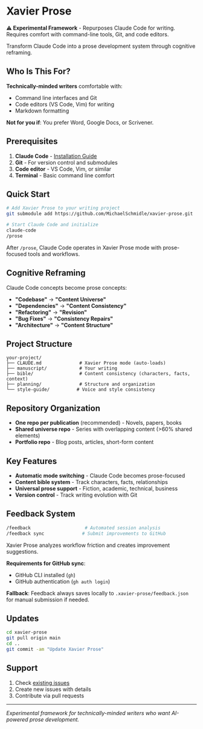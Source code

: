 # Xavier Prose

**⚠️ Experimental Framework** - Repurposes Claude Code for writing. Requires comfort with command-line tools, Git, and code editors.

Transform Claude Code into a prose development system through cognitive reframing.

## Who Is This For?

**Technically-minded writers** comfortable with:
- Command line interfaces and Git
- Code editors (VS Code, Vim) for writing
- Markdown formatting

**Not for you if**: You prefer Word, Google Docs, or Scrivener.

## Prerequisites

1. **Claude Code** - [Installation Guide](https://docs.anthropic.com/en/docs/claude-code/quickstart)
2. **Git** - For version control and submodules
3. **Code editor** - VS Code, Vim, or similar
4. **Terminal** - Basic command line comfort

## Quick Start

```bash
# Add Xavier Prose to your writing project
git submodule add https://github.com/MichaelSchmidle/xavier-prose.git

# Start Claude Code and initialize
claude-code
/prose
```

After `/prose`, Claude Code operates in Xavier Prose mode with prose-focused tools and workflows.

## Cognitive Reframing

Claude Code concepts become prose concepts:
- **"Codebase"** → **"Content Universe"** 
- **"Dependencies"** → **"Content Consistency"**
- **"Refactoring"** → **"Revision"**
- **"Bug Fixes"** → **"Consistency Repairs"**
- **"Architecture"** → **"Content Structure"**

## Project Structure

```
your-project/
├── CLAUDE.md              # Xavier Prose mode (auto-loads)
├── manuscript/            # Your writing
├── bible/                 # Content consistency (characters, facts, context)
├── planning/              # Structure and organization
└── style-guide/          # Voice and style consistency
```

## Repository Organization

- **One repo per publication** (recommended) - Novels, papers, books
- **Shared universe repo** - Series with overlapping content (>60% shared elements)
- **Portfolio repo** - Blog posts, articles, short-form content

## Key Features

- **Automatic mode switching** - Claude Code becomes prose-focused
- **Content bible system** - Track characters, facts, relationships
- **Universal prose support** - Fiction, academic, technical, business
- **Version control** - Track writing evolution with Git

## Feedback System

```bash
/feedback                    # Automated session analysis
/feedback sync              # Submit improvements to GitHub
```

Xavier Prose analyzes workflow friction and creates improvement suggestions.

**Requirements for GitHub sync**:
- GitHub CLI installed (`gh`)
- GitHub authentication (`gh auth login`)

**Fallback**: Feedback always saves locally to `.xavier-prose/feedback.json` for manual submission if needed.

## Updates

```bash
cd xavier-prose
git pull origin main
cd ..
git commit -am "Update Xavier Prose"
```

## Support

1. Check [existing issues](https://github.com/MichaelSchmidle/xavier-prose/issues)
2. Create new issues with details
3. Contribute via pull requests

---

*Experimental framework for technically-minded writers who want AI-powered prose development.*